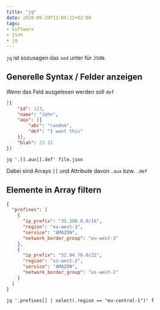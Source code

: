 ```yaml
---
title: "jq"
date: 2020-05-29T13:05:12+02:00
tags:
- Software
- json
- jq
---
```


`jq` ist sozusagen das `sed` unter für `JSON`.

<!--more-->

## Generelle Syntax / Felder anzeigen

Wenn das Feld ausgelesen werden soll `def`

```json
[{
    "id": 123,
    "name": "John",
    "aux": [{
        "abc": "random",
        "def": "I want this"
    }],
    "blah": 23.11
}]
```

```
jq '.[].aux[].def' file.json
```

Dabei sind Arrays `[]` und Attribute davon `.aux` bzw. `.def`

## Elemente in Array filtern

```json
{
  "prefixes": [
    {
      "ip_prefix": "35.180.0.0/16",
      "region": "eu-west-3",
      "service": "AMAZON",
      "network_border_group": "eu-west-3"
    },
    {
      "ip_prefix": "52.94.76.0/22",
      "region": "us-west-2",
      "service": "AMAZON",
      "network_border_group": "us-west-2"
    }
  ]
}
```



```
jq '.prefixes[] | select(.region == "eu-central-1")' f
```
